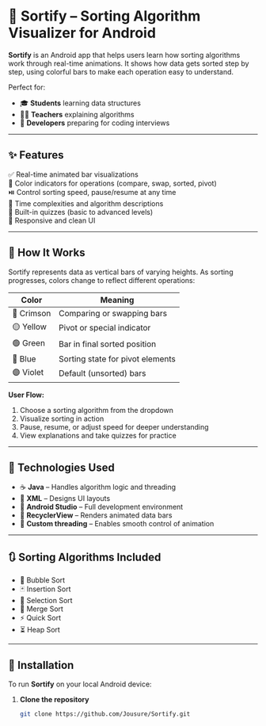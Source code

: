 # 📱 Sortify – Sorting Algorithm Visualizer for Android

**Sortify** is an Android app that helps users learn how sorting algorithms work through real-time animations. It shows how data gets sorted step by step, using colorful bars to make each operation easy to understand.

Perfect for:
- 🎓 **Students** learning data structures  
- 👨‍🏫 **Teachers** explaining algorithms  
- 🧠 **Developers** preparing for coding interviews  

---

## ✨ Features

✅ Real-time animated bar visualizations  
🎨 Color indicators for operations (compare, swap, sorted, pivot)  
⏯️ Control sorting speed, pause/resume at any time  
📘 Time complexities and algorithm descriptions  
🧩 Built-in quizzes (basic to advanced levels)  
📱 Responsive and clean UI

---

## 🧠 How It Works

Sortify represents data as vertical bars of varying heights. As sorting progresses, colors change to reflect different operations:

| Color     | Meaning                            |
|-----------|------------------------------------|
| 🔴 Crimson | Comparing or swapping bars         |
| 🟡 Yellow  | Pivot or special indicator         |
| 🟢 Green   | Bar in final sorted position       |
| 🔵 Blue    | Sorting state for pivot elements   |
| 🟣 Violet  | Default (unsorted) bars            |

**User Flow:**
1. Choose a sorting algorithm from the dropdown
2. Visualize sorting in action
3. Pause, resume, or adjust speed for deeper understanding
4. View explanations and take quizzes for practice

---

## 🧰 Technologies Used

- ☕ **Java** – Handles algorithm logic and threading  
- 🧩 **XML** – Designs UI layouts  
- 🧪 **Android Studio** – Full development environment  
- 🔄 **RecyclerView** – Renders animated data bars  
- 🧵 **Custom threading** – Enables smooth control of animation

---

## 🔃 Sorting Algorithms Included

- 🔁 Bubble Sort  
- 🃏 Insertion Sort  
- 🏅 Selection Sort  
- 🧩 Merge Sort  
- ⚡ Quick Sort  
- ⏳ Heap Sort  

---

## 🚀 Installation

To run **Sortify** on your local Android device:

1. **Clone the repository**  
   ```bash
   git clone https://github.com/Jousure/Sortify.git
